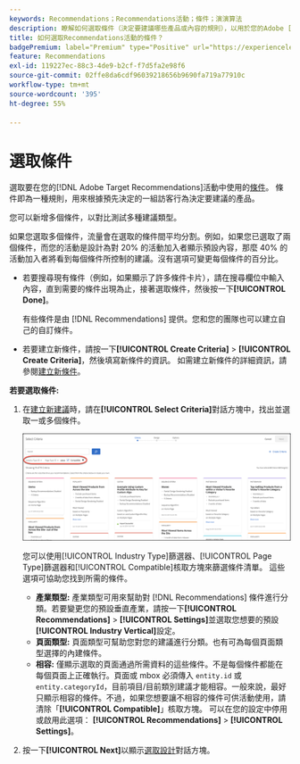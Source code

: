 ```yaml
---
keywords: Recommendations；Recommendations活動；條件；演演算法
description: 瞭解如何選取條件（決定要建議哪些產品或內容的規則），以用於您的Adobe [!DNL Target] Recommendations活動。
title: 如何選取Recommendations活動的條件？
badgePremium: label="Premium" type="Positive" url="https://experienceleague.adobe.com/docs/target/using/introduction/intro.html?lang=zh-Hant#premium newtab=true" tooltip="檢視Target Premium包含的內容。"
feature: Recommendations
exl-id: 119227ec-88c3-4de9-b2cf-f7d5fa2e98f6
source-git-commit: 02ffe8da6cdf96039218656b9690fa719a77910c
workflow-type: tm+mt
source-wordcount: '395'
ht-degree: 55%

---
```


# 選取條件

選取要在您的[!DNL Adobe Target Recommendations]活動中使用的[條件](/help/main/c-recommendations/c-algorithms/algorithms.md)。 條件即為一種規則，用來根據預先決定的一組訪客行為決定要建議的產品。

您可以新增多個條件，以對比測試多種建議類型。

如果您選取多個條件，流量會在選取的條件間平均分割。例如，如果您已選取了兩個條件，而您的活動是設計為對 20% 的活動加入者顯示預設內容，那麼 40% 的活動加入者將看到每個條件所控制的建議。沒有選項可變更每個條件的百分比。

* 若要搜尋現有條件（例如，如果顯示了許多條件卡片），請在搜尋欄位中輸入內容，直到需要的條件出現為止，接著選取條件，然後按一下&#x200B;**[!UICONTROL Done]**。

  有些條件是由 [!DNL Recommendations] 提供。您和您的團隊也可以建立自己的自訂條件。

* 若要建立新條件，請按一下&#x200B;**[!UICONTROL Create Criteria]** > **[!UICONTROL Create Criteria]**，然後填寫新條件的資訊。 如需建立新條件的詳細資訊，請參閱[建立新條件](/help/main/c-recommendations/c-algorithms/create-new-algorithm.md#task_8A9CB465F28D44899F69F38AD27352FE)。

**若要選取條件:**

1. 在[建立新建議](/help/main/c-recommendations/t-create-recs-activity/create-recs-activity.md#task_6874328773C64C44A73F0A130AD3F96F)時，請在&#x200B;**[!UICONTROL Select Criteria]**&#x200B;對話方塊中，找出並選取一或多個條件。

   ![選取條件對話方塊](/help/main/c-recommendations/t-create-recs-activity/assets/filters.png)

   您可以使用[!UICONTROL Industry Type]篩選器、[!UICONTROL Page Type]篩選器和[!UICONTROL Compatible]核取方塊來篩選條件清單。 這些選項可協助您找到所需的條件。

   * **產業類型:** 產業類型可用來幫助對 [!DNL Recommendations] 條件進行分類。若要變更您的預設垂直產業，請按一下&#x200B;**[!UICONTROL Recommendations]** > **[!UICONTROL Settings]**&#x200B;並選取您想要的預設&#x200B;**[!UICONTROL Industry Vertical]**&#x200B;設定。
   * **頁面類型:** 頁面類型可幫助您對您的建議進行分類。也有可為每個頁面類型選擇的內建條件。
   * **相容:** 僅顯示選取的頁面通過所需資料的這些條件。不是每個條件都能在每個頁面上正確執行。頁面或 mbox 必須傳入 `entity.id` 或 `entity.categoryId`，目前項目/目前類別建議才能相容。一般來說，最好只顯示相容的條件。不過，如果您想要讓不相容的條件可供活動使用，請清除「**[!UICONTROL Compatible]**」核取方塊。 可以在您的設定中停用或啟用此選項： **[!UICONTROL Recommendations]** > **[!UICONTROL Settings]**。

1. 按一下&#x200B;**[!UICONTROL Next]**&#x200B;以顯示[選取設計](/help/main/c-recommendations/c-design-overview/design-overview.md)對話方塊。
